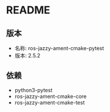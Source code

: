 # README

## 版本

- 名称: ros-jazzy-ament-cmake-pytest
- 版本: 2.5.2

## 依赖

- python3-pytest
- ros-jazzy-ament-cmake-core
- ros-jazzy-ament-cmake-test